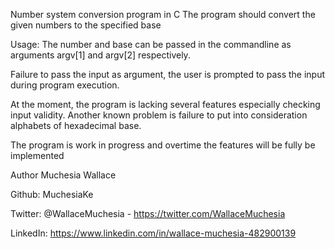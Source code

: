 Number system conversion program in C
The program should convert the given numbers to the specified base


Usage:
The number and base can be passed in the commandline as arguments argv[1] and argv[2] respectively.

Failure to pass the input as argument, the user is prompted to pass the input during program execution.

At the moment, the program is lacking several features especially checking input validity. Another known problem is failure to put into consideration alphabets of hexadecimal base.

The program is work in progress and overtime the features will be fully be implemented

Author
Muchesia Wallace

Github: MuchesiaKe

Twitter: @WallaceMuchesia - https://twitter.com/WallaceMuchesia

LinkedIn: https://www.linkedin.com/in/wallace-muchesia-482900139

